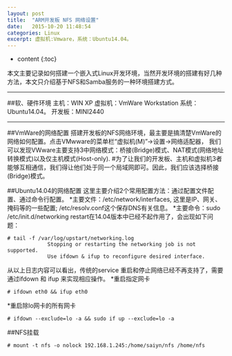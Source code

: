 ```yaml
---
layout: post
title:  "ARM开发板 NFS 网络设置"
date:   2015-10-20 11:48:54
categories: Linux
excerpt: 虚拟机:Vmware，系统：Ubuntu14.04。
---
```


* content
{:toc}

本文主要记录如何搭建一个嵌入式Linux开发环境，当然开发环境的搭建有好几种方法，本文只介绍基于NFS和Samba服务的一种环境搭建方式。

---

##软、硬件环境
主机：WIN XP
虚拟机：VmWare Workstation  系统：Ubuntu14.04。
开发板：MINI2440

---

##VmWare的网络配置
搭建开发板的NFS网络环境，最主要是搞清楚VmWare的网络如何配置。点击VMwware的菜单栏“虚拟机(M)”->设置->网络适配器，
我们可以发现VWware主要支持3中网络模式：桥接(Bridge)模式、NAT模式(网络地址转换模式)以及仅主机模式(Host-only).
#为了让我们的开发板、主机和虚拟机3者能够互相通信，我们得让他们处于同一个局域网即可。因此，我们应该选择桥接(Bridge)模式。


##Ubuntu14.04的网络配置
这里主要介绍2个常用配置方法：通过配置文件配置、通过命令行配置。
*主要文件：/etc/network/interfaces, 这里是IP、网关、掩码等的一些配置; /etc/resolv.conf这个保存DNS有关信息。
*主要命令：sudo /etc/init.d/networking restart在14.04版本中已经不起作用了，会出现如下问题：
<pre><code># tail -f /var/log/upstart/networking.log
             Stopping or restarting the networking job is not supported.
			 Use ifdown & ifup to reconfigure desired interface.
</code></pre>
从以上日志内容可以看出，传统的service 重启和停止网络已经不再支持了，需要通过ifdown 和 ifup 来实现相应操作。
*重启指定网卡
<pre><code># ifdown eth0 && ifup eth0
</code></pre>
*重启除lo网卡的所有网卡
<pre><code># ifdown --exclude=lo -a && sudo if up --exclude=lo -a
</code></pre>

##NFS挂载
<pre><code># mount -t nfs -o nolock 192.168.1.245:/home/saiyn/nfs /home/nfs
</code></pre>





